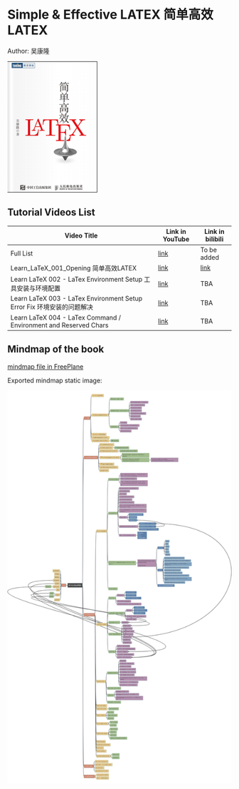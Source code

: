 # Simple & Effective LATEX 简单高效LATEX

Author: 吴康隆

![cover-simple-effective-latex](../img/cover_simple-effective-latex.png)

## Tutorial Videos List

| Video Title | Link in YouTube | Link in bilibili |
| --- | --- | --- |
| Full List | [link](https://www.youtube.com/playlist?list=PL6DEHvciXKeVW_Ipyogb1Ydpvk_9E6Twc) | To be added |
| Learn_LaTeX_001_Opening 简单高效LATEX | [link](https://youtu.be/ZUSUxvFfMG0) | [link](https://www.bilibili.com/video/BV1pj411Y7PF/) |
| Learn LaTeX 002 - LaTex Environment Setup 工具安装与环境配置 | [link](https://youtu.be/TDAoSSsx13I) | TBA |
| Learn LaTeX 003 - LaTex Environment Setup Error Fix 环境安装的问题解决 | [link](https://youtu.be/kxrWP7eDDLI) | TBA |
| Learn LaTeX 004 - LaTex Command / Environment and Reserved Chars | [link](https://youtu.be/S3ZsA0taido) | TBA |

## Mindmap of the book

[mindmap file in FreePlane](simple_latex.mm)

Exported mindmap static image:

![simple latx](img/Simple_LATEX.jpg)